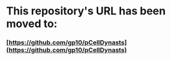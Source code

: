 # This repository's URL has been moved to:

### [https://github.com/gp10/pCellDynasts](https://github.com/gp10/pCellDynasts)
